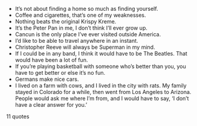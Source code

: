  - It’s not about finding a home so much as finding yourself.
 - Coffee and cigarettes, that’s one of my weaknesses.
 - Nothing beats the original Krispy Kreme.
 - It’s the Peter Pan in me, I don’t think I’ll ever grow up.
 - Cancun is the only place I’ve ever visited outside America.
 - I’d like to be able to travel anywhere in an instant.
 - Christopher Reeve will always be Superman in my mind.
 - If I could be in any band, I think it would have to be The Beatles. That would have been a lot of fun.
 - If you’re playing basketball with someone who’s better than you, you have to get better or else it’s no fun.
 - Germans make nice cars.
 - I lived on a farm with cows, and I lived in the city with rats. My family stayed in Colorado for a while, then went from Los Angeles to Arizona. People would ask me where I’m from, and I would have to say, ‘I don’t have a clear answer for you.’

11 quotes